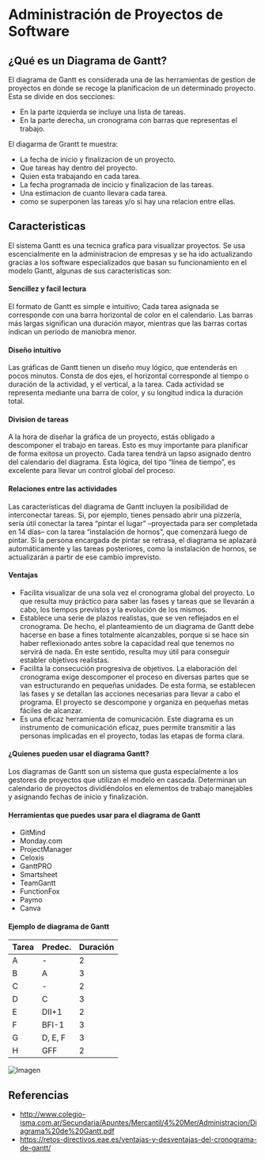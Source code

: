# Administración de Proyectos de Software
## ¿Qué es un Diagrama de Gantt?

El diagrama de Gantt es considerada una de las herramientas de gestion de proyectos en donde se recoge la planificacion de un determinado proyecto. Esta se divide en dos secciones: 
* En la parte izquierda se incluye una lista de tareas.
* En la parte derecha, un cronograma con barras que representas el trabajo.

El diagarma de Grantt te muestra:
* La fecha de inicio y finalizacion de un proyecto.
* Que tareas hay dentro del proyecto.
* Quien esta trabajando en cada tarea.
* La fecha programada de incicio y finalizacion de las tareas.
* Una estimacion de cuanto llevara cada tarea.
* como se superponen las tareas y/o si hay una relacion entre ellas.

## Caracteristicas
El sistema Gantt es una tecnica grafica para visualizar proyectos. Se usa escencialmente en la administracion de empresas y se ha ido actualizando gracias a los software especializados
que basan su funcionamiento en el modelo Gantt, algunas de sus caracteristicas son:

#### Sencillez y facil lectura
El formato de Gantt es simple e intuitivo; Cada tarea asignada se corresponde con una barra horizontal de color en el calendario. Las barras más largas significan una duración mayor, mientras que las barras cortas indican un periodo de maniobra menor.

#### Diseño intuitivo
Las gráficas de Gantt tienen un diseño muy lógico, que entenderás en pocos minutos. 
Consta de dos ejes, el horizontal corresponde al tiempo o duración de la actividad, y el vertical, a la tarea.
Cada actividad se representa mediante una barra de color, y su longitud indica la duración total.

#### Division de tareas
A la hora de diseñar la gráfica de un proyecto, estás obligado a descomponer el trabajo en tareas.
Esto es muy importante para planificar de forma exitosa un proyecto.
Cada tarea tendrá un lapso asignado dentro del calendario del diagrama. Esta lógica, del tipo “línea de tiempo”, es excelente para llevar un control global del proceso.

#### Relaciones entre las actividades 
Las características del diagrama de Gantt incluyen la posibilidad de interconectar tareas.
Si, por ejemplo, tienes pensado abrir una pizzería, sería útil conectar la tarea “pintar el lugar” –proyectada para ser completada en 14 días– con la tarea “instalación de hornos”, que comenzará luego de pintar. 
Si la persona encargada de pintar se retrasa, el diagrama se aplazará automáticamente y las tareas posteriores, como la instalación de hornos, se actualizarán a partir de ese cambio imprevisto.

#### Ventajas 
* Facilita visualizar de una sola vez el cronograma global del proyecto. Lo que resulta muy práctico para saber las fases y tareas que se llevarán a cabo, los tiempos previstos y la evolución de los mismos.
* Establece una serie de plazos realistas, que se ven reflejados en el cronograma. De hecho, el planteamiento de un diagrama de Gantt debe hacerse en base a fines totalmente alcanzables, porque si se hace sin haber reflexionado antes sobre la capacidad real que tenemos no servirá de nada. En este sentido, resulta muy útil para conseguir establer objetivos realistas.
* Facilita la consecución progresiva de objetivos. La elaboración del cronograma exige descomponer el proceso en diversas partes que se van estructurando en pequeñas unidades. De esta forma, se establecen las fases y se detallan las acciones necesarias para llevar a cabo el programa. El proyecto se descompone y organiza en pequeñas metas fáciles de alcanzar.
* Es una eficaz herramienta de comunicación. Este diagrama es un instrumento de comunicación eficaz, pues permite transmitir a las personas implicadas en el proyecto, todas las etapas de forma clara.

#### ¿Quienes pueden usar el diagrama Gantt?
Los diagramas de Gantt son un sistema que gusta especialmente a los gestores de proyectos que utilizan el modelo en cascada. Determinan un calendario de proyectos dividiéndolos en elementos de trabajo manejables y asignando fechas de inicio y finalización.

#### Herramientas que puedes usar para el diagrama de Gantt
* GitMind
* Monday.com
* ProjectManager
* Celoxis
* GanttPRO
* Smartsheet
* TeamGantt
* FunctionFox
* Paymo
* Canva
#### Ejemplo de diagrama de Gantt
 | Tarea |	Predec. | Duración |
 |-------|----------|----------|
 |  A	 |     -    |     2    |
 |  B	 |     A    |     3    |
 |  C	 |     -	|     2    |
 |  D	 |     C	|     3    |
 |  E	 |   DII+1	|     2    |
 |  F	 |   BFI-1	|     3    |
 |  G	 |  D, E, F	|     3    |
 |  H	 |    GFF	|     2    |

![Imagen](/docs/individual/Actividad-02/my_image)

## Referencias
* http://www.colegio-isma.com.ar/Secundaria/Apuntes/Mercantil/4%20Mer/Administracion/Diagrama%20de%20Gantt.pdf
* https://retos-directivos.eae.es/ventajas-y-desventajas-del-cronograma-de-gantt/
